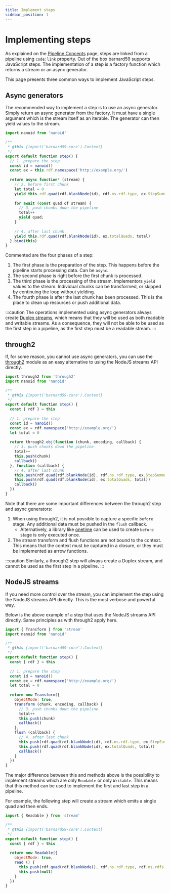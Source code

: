 ```yaml
---
title: Implement steps
sidebar_position: 1
---
```


# Implementing steps

As explained on the [Pipeline Concepts](../explanations/pipeline.md#step) page, steps are linked from a pipeline using
`code:link` property. Out of the box barnard59 supports JavaScript steps. The implementation of a step is a factory
function which returns a stream or an async generator.

This page presents three common ways to implement JavaScript steps.

## Async generators

The recommended way to implement a step is to use an async generator. Simply return an async generator from the factory.
It must have a single argument which is the stream itself as an iterable. The generator can then yield values to the stream.

```js
import nanoid from 'nanoid'

/**
 * @this {import('barnard59-core').Context}
 */
export default function step() {
  // 1. prepare the step
  const id = nanoid()
  const ex = this.rdf.namespace('http://example.org/')
  
  return async function* (stream) {
    // 2. before first chunk
    let total = 0
    yield this.rdf.quad(rdf.blankNode(id), rdf.ns.rdf.type, ex.StepSummary)
    
    for await (const quad of stream) {
      // 3. push chunks down the pipeline
      total++
      yield quad;
    }
    
    // 4. after last chunk
    yield this.rdf.quad(rdf.blankNode(id), ex.totalQuads, total)
  }.bind(this)
}
```

Commented are the four phases of a step:

1. The first phase is the preparation of the step. This happens before the pipeline
starts processing data. Can be `async`.
2. The second phase is right before the first chunk is processed. 
3. The third phase is the processing of the stream. Implementors `yield` values to the stream. Individual chunks can be transformed, or skipped by continuing the loop without yielding.
4. The fourth phase is after the last chunk has been processed. This is the place to clean up resources or push additional data.

:::caution
The operations implemented using async generators always create [Duplex streams](https://nodejs.org/api/stream.html#stream_class_stream_duplex), which means that they will be used as both readable and writable streams. As a consequence,
they will not be able to be used as the first step in a pipeline, as the first step must be a readable stream.
:::

## through2

If, for some reason, you cannot use async generators, you can use the [through2](https://npm.im/through2) module as an 
easy alternative to using the NodeJS streams API directly.

```js
import through2 from 'through2'
import nanoid from 'nanoid'

/**
 * @this {import('barnard59-core').Context}
 */
export default function step() {
  const { rdf } = this
  
  // 1. prepare the step
  const id = nanoid()
  const ex = rdf.namespace('http://example.org/')
  let total = 0
  
  return through2.obj(function (chunk, encoding, callback) {
    // 3. push chunks down the pipeline
    total++
    this.push(chunk)
    callback()
  }, function (callback) {
    // 4. after last chunk
    this.push(rdf.quad(rdf.blankNode(id), rdf.ns.rdf.type, ex.StepSummary))
    this.push(rdf.quad(rdf.blankNode(id), ex.totalQuads, total))
    callback()
  })
}
```

Note that there are some important differences between the through2 step and async generators:

1. When using through2, it is not possible to capture a specific `before` stage. Any additional data must be pushed in the `flush` callback. 
   - Alternatively, a library like [onetime](https://npm.im/onetime) can be used to create  `before` stage is only executed once.
2. The stream transform and flush functions are not bound to the context. This means that the context must be captured in a closure, or they must be implemented as arrow functions.

:::caution
Similarly, a through2 step will always create a Duplex stream, and cannot be used as the first step in a pipeline.
:::

## NodeJS streams

If you need more control over the stream, you can implement the step using the NodeJS streams API directly. This is the
most verbose and powerful way.

Below is the above example of a step that uses the NodeJS streams API directly. Same principles as with through2 apply here.

```js
import { Transform } from 'stream'
import nanoid from 'nanoid'

/**
 * @this {import('barnard59-core').Context}
 */
export default function step() {
  const { rdf } = this
  
  // 1. prepare the step
  const id = nanoid()
  const ex = rdf.namespace('http://example.org/')
  let total = 0
  
  return new Transform({
    objectMode: true,
    transform (chunk, encoding, callback) {
      // 3. push chunks down the pipeline
      total++
      this.push(chunk)
      callback()
    },
    flush (callback) {
      // 4. after last chunk
      this.push(rdf.quad(rdf.blankNode(id), rdf.ns.rdf.type, ex.StepSummary))
      this.push(rdf.quad(rdf.blankNode(id), ex.totalQuads, total))
      callback()
    }
  })
}
```

The major difference between this and methods above is the possibility to implement streams which are only `Readable` or
only `Writable`. This means that this method can be used to implement the first and last step in a pipeline.

For example, the following step will create a stream which emits a single quad and then ends.

```js
import { Readable } from 'stream'

/**
 * @this {import('barnard59-core').Context}
 */
export default function step() {
  const { rdf } = this
  
  return new Readable({
    objectMode: true,
    read () {
      this.push(rdf.quad(rdf.blankNode(), rdf.ns.rdf.type, rdf.ns.rdfs.Resource))
      this.push(null)
    }
  })
}
```
